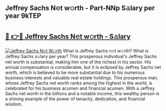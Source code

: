 ## Jeffrey Sachs N𝚎t w𝚘rth - Part-NNp S𝚊lary per year 9kTEP

# <h2><a href="http://gc41rm.nevu.top/?p=Jeffrey+Sachs">🔗 👉🔴 Jeffrey Sachs N𝚎t w𝚘rth - S𝚊lary</a></h2>

[![Jeffrey Sachs N𝚎t W𝚘rth](https://i.imgur.com/Oavwk0R.jpeg)](http://gc41rm.nevu.top/?p=Jeffrey+Sachs)
What is Jeffrey Sachs n𝚎t w𝚘rth? What is Jeffrey Sachs s𝚊lary per year?
This prosperous individual's Jeffrey Sachs net worth is substantial, making him one of the richest in his sector. His annual compensation is considerable, but it is eclipsed by Jeffrey Sachs net worth, which is believed to be more substantial due to his numerous business interests and valuable real estate holdings. This prosperous man, whose Jeffrey Sachs net worth ranks among the highest in the world, is celebrated for his business acumen and financial acumen. With a Jeffrey Sachs net worth in the billions and a notable income, this wealthy person is a shining example of the power of tenacity, dedication, and financial wisdom.
